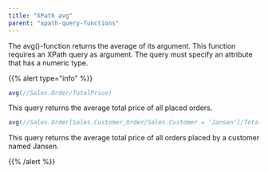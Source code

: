 ```yaml
---
title: "XPath avg"
parent: "xpath-query-functions"
---
```



The avg()-function returns the average of its argument.
This function requires an XPath query as argument. The query must specify an attribute that has a numeric type.

{{% alert type="info" %}}

```java
avg(//Sales.Order/TotalPrice)
```

This query returns the average total price of all placed orders.

```java
avg(//Sales.Order[Sales.Customer_Order/Sales.Customer = 'Jansen']/TotalPrice)
```

This query returns the average total price of all orders placed by a customer named Jansen.

{{% /alert %}}
